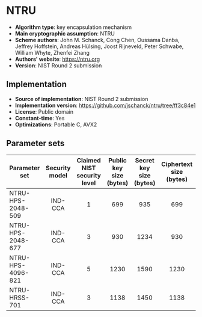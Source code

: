 NTRU
====

- **Algorithm type**: key encapsulation mechanism
- **Main cryptographic assumption**: NTRU
- **Scheme authors**: John M. Schanck, Cong Chen, Oussama Danba, Jeffrey Hoffstein, Andreas Hülsing, Joost Rijneveld, Peter Schwabe, William Whyte, Zhenfei Zhang
- **Authors' website**: https://ntru.org
- **Version**: NIST Round 2 submission

Implementation
--------------

- **Source of implementation**: NIST Round 2 submission
- **Implementation version**: https://github.com/jschanck/ntru/tree/ff3c84e1
- **License**: Public domain
- **Constant-time**: Yes
- **Optimizations**: Portable C, AVX2

Parameter sets
--------------

| Parameter set     | Security model | Claimed NIST security level | Public key size (bytes) | Secret key size (bytes) | Ciphertext size (bytes) | Shared secret size (bytes) |
|-------------------|:--------------:|:---------------------------:|:-----------------------:|:-----------------------:|:-----------------------:|:--------------------------:|
| NTRU-HPS-2048-509 |     IND-CCA    |              1              |           699           |           935           |           699           |             32             |
| NTRU-HPS-2048-677 |     IND-CCA    |              3              |           930           |           1234          |           930           |             32             |
| NTRU-HPS-4096-821 |     IND-CCA    |              5              |           1230          |           1590          |           1230          |             32             |
| NTRU-HRSS-701     |     IND-CCA    |              3              |           1138          |           1450          |           1138          |             32             |
